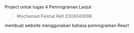 Project untuk tugas 4 Pemrograman Lanjut

> Mochamad Faishal Rafi
> 2303040098

membuat website menggunakan bahasa pemrograman React
